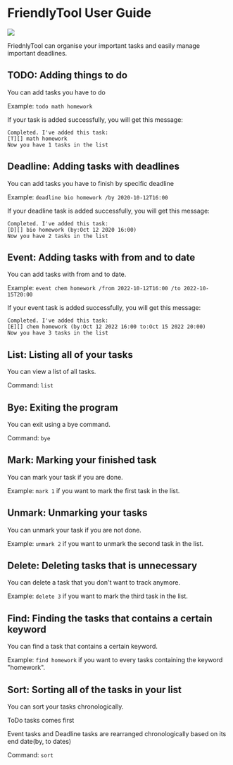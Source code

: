 # FriendlyTool User Guide


![](C:\Github\Ip\docs\Ui.png)


FriednlyTool can organise your important tasks and easily manage important deadlines.

## TODO: Adding things to do

You can add tasks you have to do

Example: `todo math homework`

If your task is added successfully, you will get this message:

```
Completed. I've added this task:
[T][] math homework
Now you have 1 tasks in the list
```

## Deadline: Adding tasks with deadlines

You can add tasks you have to finish by specific deadline

Example: `deadline bio homework /by 2020-10-12T16:00`

If your deadline task is added successfully, you will get this message:

```
Completed. I've added this task:
[D][] bio homework (by:Oct 12 2020 16:00)
Now you have 2 tasks in the list
```


## Event: Adding tasks with from and to date

You can add tasks with from and to date.

Example: `event chem homework /from 2022-10-12T16:00 /to 2022-10-15T20:00`

If your event task is added successfully, you will get this message:

```
Completed. I've added this task:
[E][] chem homework (by:Oct 12 2022 16:00 to:Oct 15 2022 20:00)
Now you have 3 tasks in the list
```
## List: Listing all of your tasks

You can view a list of all tasks.

Command: `list`

## Bye: Exiting the program

You can exit using a bye command.

Command: `bye`

## Mark: Marking your finished task

You can mark your task if you are done.

Example: `mark 1` if you want to mark the first task in the list.

## Unmark: Unmarking your tasks

You can unmark your task if you are not done.

Example: `unmark 2` if you want to unmark the second task in the list.

## Delete: Deleting tasks that is unnecessary

You can delete a task that you don't want to track anymore.

Example: `delete 3` if you want to mark the third task in the list.

## Find: Finding the tasks that contains a certain keyword

You can find a task that contains a certain keyword.

Example: `find homework` if you want to every tasks containing the keyword "homework".

## Sort: Sorting all of the tasks in your list

You can sort your tasks chronologically.

ToDo tasks comes first

Event tasks and Deadline tasks are rearranged chronologically based on its end date(by, to dates)

Command: `sort`